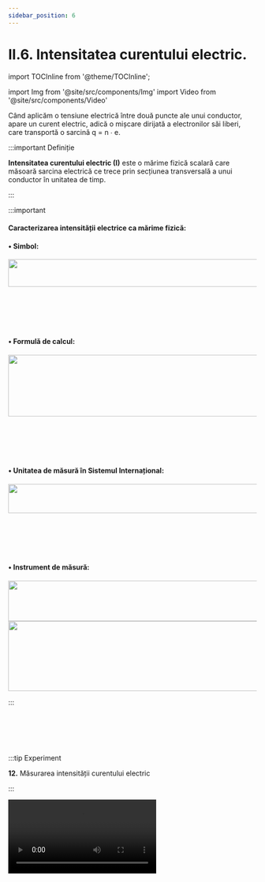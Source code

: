 ```yaml
---
sidebar_position: 6
---
```


# II.6. Intensitatea curentului electric.



import TOCInline from '@theme/TOCInline';

<TOCInline toc={toc} />



import Img from '@site/src/components/Img'
import Video from '@site/src/components/Video'




Când aplicăm o tensiune electrică între două puncte ale unui conductor, apare un curent electric, adică o mișcare dirijată a electronilor săi liberi, care transportă o sarcină q = n ∙ e.






:::important Definiție


**Intensitatea curentului electric (I)** este o mărime fizică scalară care măsoară sarcina electrică ce trece prin secțiunea transversală a unui conductor în unitatea de timp.



:::



:::important

#### Caracterizarea intensității electrice ca mărime fizică:

#### •	Simbol: 


<Img className="img-responsive4" src="fizica/clasa8/capitolul2/2_2_3_Poza0_0_SimbolIntensitate.jpg" width="1000" height="56" />

<br></br>
<br></br>
 


#### •	Formulă de calcul: 

<Img className="img-responsive4" src="fizica/clasa8/capitolul2/2_2_3_Poza0_FormulaIntensitate_vers2.jpg" width="1000" height="125" />

<br></br>
<br></br>
 

#### •	Unitatea de măsură în Sistemul Internațional: 

<Img className="img-responsive4" src="fizica/clasa8/capitolul2/2_2_3_Poza0bis_UnitateMasuraIntensitate_vers3.jpg" width="1000" height="59" />


<br></br>
<br></br>

 

#### •	Instrument de măsură: 

<Img className="img-responsive4" src="fizica/clasa8/capitolul2/2_2_3_Poza0bis2_InstrumentDeMasuraIntensitate.jpg" width="1000" height="82" />


<Img className="img-responsive4" src="fizica/clasa8/capitolul2/2_2_3_Poza0bis3_SimbolAmpermetru.jpg" width="1000" height="142" />





:::




<br></br>
<br></br>


:::tip Experiment

**12.** Măsurarea intensității curentului electric

:::

<Video src="https://www.youtube.com/embed/AFQKUtUJi3s" />

<br></br>

**Materiale necesare:** baterie electrică, bec, fire de legătură, întrerupător, ampermetru.


**Descrierea experimentului:**
 
- Leagă în serie bateria electrică, becul, firele de legătură și întrerupătorul. 

- Verifică aprinderea becului.

- Leagă în serie la circuitul deja creat și ampermetru și citește indicația acestuia.

- Dacă dispui de mai multe ampermetre, conectează câte unul în diferite secțiuni ale circuitului și citește indicațiile lor.





:::note Observaţie

Pentru un circuit electric intensitatea curentului electric are aceeași valoare în toate secțiunile circuitului.


:::


**Concluzia experimentului:**

Intensitatea curentului electric se măsoară cu ampermetru, legat în serie cu elementele circuitului.


<Img className="img-responsive4" src="fizica/clasa8/capitolul2/2_2_3_Poza1_Experiment11_CircuitAmpermetru_vers2.jpg" width="1000" height="515" />






:::caution Problemă rezolvată

1) La capetele unei porțiuni de circuit există o tensiune de 24 V.

a) Calculează lucrul mecanic efectuat de sursa electrică pe acea porțiune de circuit prin care trece o sarcină de 8C.

b) Știind că intensitatea curentului electric este de 2 A, află timpul în care se efectuează acest lucru mecanic ?


#### Rezolvare :

- Notăm datele problemei :

  - U = 24 V
  
  - q = 8 C

  - I = 2 A
  
  - L = ?
  
  - t = ?
  
- a) Scriem formula de definiție a tensiunii electrice :

<Img className="img-responsive4" src="fizica/clasa8/capitolul2/2_2_3_Poza2_Rezolvare1_ProblemaModel1.jpg" width="1000" height="208" />


<br></br>
<br></br>


- b) Scriem formula de definiție a intensității curentului

<Img className="img-responsive4" src="fizica/clasa8/capitolul2/2_2_3_Poza3_Rezolvare2_ProblemaModel1.jpg" width="1000" height="240" />



:::





<br></br>
<br></br>
